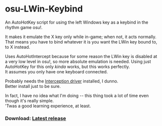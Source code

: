 # osu-LWin-Keybind
An AutoHotKey script for using the left Windows key as a keybind in the rhythm game osu!.

It makes it emulate the X key only while in-game; when not, it acts normally.  
That means you have to bind whatever it is you want the LWin key bound to, to X instead.  

Uses AutoHotIntercept because for some reason the LWin key is disabled at a very low level in osu!, so more absolute emulation is needed. 
Using just AutoHotKey for this only <i>kinda</i> works, but this works perfectly.  
It assumes you only have one keyboard connected.

Probably needs the <a href="http://www.oblita.com/interception">Interception driver</a> installed, I dunno.  
Better install just to be sure.

In fact, I have no idea what I'm doing -- this thing took a lot of time even though it's really simple.  
'Twas a good learning experience, at least.


### Download: <a href="https://github.com/Calmoon/osu-LWin-Keybind/releases/latest/download/osu.LWin.Keybind.exe">Latest release</a>
